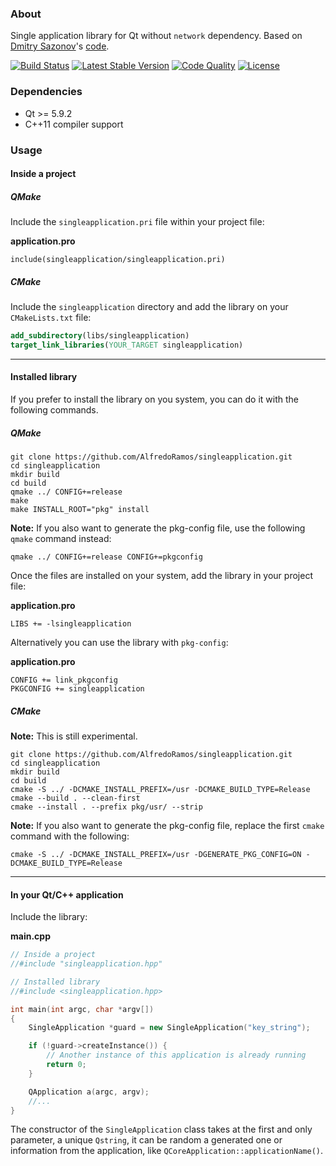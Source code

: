 ### About

Single application library for Qt without `network` dependency. Based on [Dmitry Sazonov](https://stackoverflow.com/users/1035613/dmitry-sazonov)'s [code](https://stackoverflow.com/a/28172162).

[![Build Status](https://img.shields.io/github/workflow/status/AlfredoRamos/singleapplication/CI?style=flat-square)](https://github.com/AlfredoRamos/singleapplication/actions)
[![Latest Stable Version](https://img.shields.io/github/tag/AlfredoRamos/singleapplication.svg?style=flat-square&label=stable)](https://github.com/AlfredoRamos/singleapplication/releases)
[![Code Quality](https://img.shields.io/codacy/grade/25787416f2ae418c8bbb3dc004789f40.svg?style=flat-square)](https://app.codacy.com/manual/AlfredoRamos/singleapplication/dashboard)
[![License](https://img.shields.io/github/license/AlfredoRamos/singleapplication.svg?style=flat-square)](https://raw.githubusercontent.com/AlfredoRamos/singleapplication/master/LICENSE)

### Dependencies

- Qt >= 5.9.2
- C++11 compiler support

### Usage

#### Inside a project

##### QMake

Include the `singleapplication.pri` file within your project file:

**application.pro**
```qmake
include(singleapplication/singleapplication.pri)
```

##### CMake

Include the `singleapplication` directory and add the library on your `CMakeLists.txt` file:

```cmake
add_subdirectory(libs/singleapplication)
target_link_libraries(YOUR_TARGET singleapplication)
```
___

#### Installed library

If you prefer to install the library on you system, you can do it with the following commands.

##### QMake

```shell
git clone https://github.com/AlfredoRamos/singleapplication.git
cd singleapplication
mkdir build
cd build
qmake ../ CONFIG+=release
make
make INSTALL_ROOT="pkg" install
```

**Note:** If you also want to generate the pkg-config file, use the following `qmake` command instead:

```shell
qmake ../ CONFIG+=release CONFIG+=pkgconfig
```

Once the files are installed on your system, add the library in your project file:

**application.pro**
```qmake
LIBS += -lsingleapplication
```

Alternatively you can use the library with `pkg-config`:

**application.pro**
```qmake
CONFIG += link_pkgconfig
PKGCONFIG += singleapplication
```

##### CMake

**Note:** This is still experimental.

```shell
git clone https://github.com/AlfredoRamos/singleapplication.git
cd singleapplication
mkdir build
cd build
cmake -S ../ -DCMAKE_INSTALL_PREFIX=/usr -DCMAKE_BUILD_TYPE=Release
cmake --build . --clean-first
cmake --install . --prefix pkg/usr/ --strip
```

**Note:** If you also want to generate the pkg-config file, replace the first `cmake` command with the following:

```shell
cmake -S ../ -DCMAKE_INSTALL_PREFIX=/usr -DGENERATE_PKG_CONFIG=ON -DCMAKE_BUILD_TYPE=Release
```

___

#### In your Qt/C++ application

Include the library:

**main.cpp**
```cpp
// Inside a project
//#include "singleapplication.hpp"

// Installed library
//#include <singleapplication.hpp>

int main(int argc, char *argv[])
{
	SingleApplication *guard = new SingleApplication("key_string");

	if (!guard->createInstance()) {
		// Another instance of this application is already running
		return 0;
	}

	QApplication a(argc, argv);
	//...
}
```

The constructor of the `SingleApplication` class takes at the first and only parameter, a unique `Qstring`, it can be random a generated one or information from the application, like `QCoreApplication::applicationName()`.

